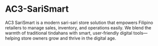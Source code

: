 # AC3-SariSmart
AC3 SariSmart is a modern sari-sari store solution that empowers Filipino retailers to manage sales, inventory, and operations easily. We blend the warmth of traditional tindahans with smart, user-friendly digital tools—helping store owners grow and thrive in the digital age.
